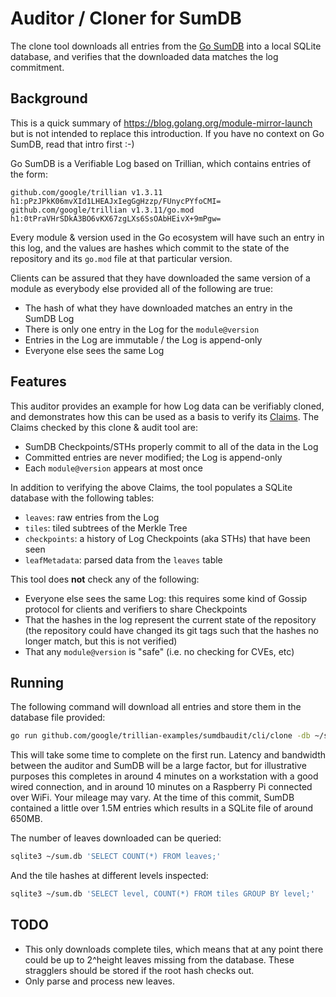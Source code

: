 # Auditor / Cloner for SumDB

The clone tool downloads all entries from the
[Go SumDB](https://blog.golang.org/module-mirror-launch) into a local SQLite
database, and verifies that the downloaded data matches the log commitment.

## Background
This is a quick summary of https://blog.golang.org/module-mirror-launch but is not
intended to replace this introduction.
If you have no context on Go SumDB, read that intro first :-)

Go SumDB is a Verifiable Log based on Trillian, which contains entries of the form:
```
github.com/google/trillian v1.3.11 h1:pPzJPkK06mvXId1LHEAJxIegGgHzzp/FUnycPYfoCMI=
github.com/google/trillian v1.3.11/go.mod h1:0tPraVHrSDkA3BO6vKX67zgLXs6SsOAbHEivX+9mPgw=
```
Every module & version used in the Go ecosystem will have such an entry in this log,
and the values are hashes which commit to the state of the repository and its `go.mod`
file at that particular version.

Clients can be assured that they have downloaded the same version of a module as
everybody else provided all of the following are true:
 * The hash of what they have downloaded matches an entry in the SumDB Log
 * There is only one entry in the Log for the `module@version`
 * Entries in the Log are immutable / the Log is append-only
 * Everyone else sees the same Log

## Features
This auditor provides an example for how Log data can be verifiably cloned, and
demonstrates how this can be used as a basis to verify its
[Claims](https://github.com/google/trillian/blob/master/docs/claimantmodel/).
The Claims checked by this clone & audit tool are:
 * SumDB Checkpoints/STHs properly commit to all of the data in the Log
 * Committed entries are never modified; the Log is append-only
 * Each `module@version` appears at most once

In addition to verifying the above Claims, the tool populates a SQLite database
with the following tables:
 * `leaves`: raw entries from the Log
 * `tiles`: tiled subtrees of the Merkle Tree
 * `checkpoints`: a history of Log Checkpoints (aka STHs) that have been seen
 * `leafMetadata`: parsed data from the `leaves` table

This tool does **not** check any of the following:
 * Everyone else sees the same Log: this requires some kind of Gossip protocol for
   clients and verifiers to share Checkpoints
 * That the hashes in the log represent the current state of the repository
   (the repository could have changed its git tags such that the hashes no longer
   match, but this is not verified)
 * That any `module@version` is "safe" (i.e. no checking for CVEs, etc)

## Running

The following command will download all entries and store them in the database
file provided:
```bash
go run github.com/google/trillian-examples/sumdbaudit/cli/clone -db ~/sum.db -alsologtostderr -v=2
```
This will take some time to complete on the first run. Latency and bandwidth
between the auditor and SumDB will be a large factor, but for illustrative
purposes this completes in around 4 minutes on a workstation with a good wired
connection, and in around 10 minutes on a Raspberry Pi connected over WiFi.
Your mileage may vary. At the time of this commit, SumDB contained a little over
1.5M entries which results in a SQLite file of around 650MB.

The number of leaves downloaded can be queried:
```bash
sqlite3 ~/sum.db 'SELECT COUNT(*) FROM leaves;'
```

And the tile hashes at different levels inspected:
```bash
sqlite3 ~/sum.db 'SELECT level, COUNT(*) FROM tiles GROUP BY level;'
```

## TODO
* This only downloads complete tiles, which means that at any point there could
  be up to 2^height leaves missing from the database.
  These stragglers should be stored if the root hash checks out.
* Only parse and process new leaves.
